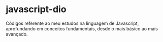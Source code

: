 # javascript-dio
Códigos referente ao meu estudos na linguagem de Javascript, aprofundando em conceitos fundamentais, desde o mais básico ao mais avançado.
